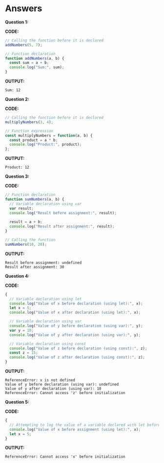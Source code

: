 # Answers

**Question 1:**

**CODE:**
```javascript
// Calling the function before it is declared
addNumbers(5, 7);

// Function declaration
function addNumbers(a, b) {
  const sum = a + b;
  console.log("Sum:", sum);
}
```

**OUTPUT:**
```
Sum: 12
```

**Question 2:**

**CODE:**
```javascript
// Calling the function before it is declared
multiplyNumbers(3, 4);

// Function expression
const multiplyNumbers = function(a, b) {
  const product = a * b;
  console.log("Product:", product);
};
```

**OUTPUT:**
```
Product: 12
```

**Question 3:**

**CODE:**
```javascript
// Function declaration
function sumNumbers(a, b) {
  // Variable declaration using var
  var result;
  console.log("Result before assignment:", result);
  
  result = a + b;
  console.log("Result after assignment:", result);
}

// Calling the function
sumNumbers(10, 20);
```

**OUTPUT:**
```
Result before assignment: undefined
Result after assignment: 30
```

**Question 4:**

**CODE:**
```javascript
{
  // Variable declaration using let
  console.log("Value of x before declaration (using let):", x);
  let x = 5;
  console.log("Value of x after declaration (using let):", x);

  // Variable declaration using var
  console.log("Value of y before declaration (using var):", y);
  var y = 10;
  console.log("Value of y after declaration (using var):", y);

  // Variable declaration using const
  console.log("Value of z before declaration (using const):", z);
  const z = 15;
  console.log("Value of z after declaration (using const):", z);
}
```

**OUTPUT:**
```
ReferenceError: x is not defined
Value of y before declaration (using var): undefined
Value of y after declaration (using var): 10
ReferenceError: Cannot access 'z' before initialization
```

**Question 5:**

**CODE:**
```javascript
{
  // Attempting to log the value of a variable declared with let before assignment
  console.log("Value of x before assignment (using let):", x);
  let x = 5;
}
```

**OUTPUT:**
```
ReferenceError: Cannot access 'x' before initialization
```